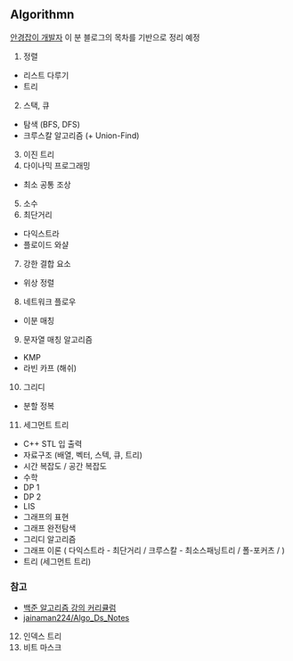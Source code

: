 ## Algorithmn 

[안경잡이 개발자](https://blog.naver.com/ndb796/221226794899) 이 분 블로그의 목차를 기반으로 정리 예정

1. 정렬 
- 리스트 다루기 
- 트리 
2. 스택, 큐
- 탐색 (BFS, DFS)
- 크루스칼 알고리즘 (+ Union-Find)
3. 이진 트리  
4. 다이나믹 프로그래밍
- 최소 공통 조상 
5. 소수
6. 최단거리 
- 다익스트라 
- 플로이드 와샬 
7. 강한 결합 요소 
- 위상 정렬 
8. 네트워크 플로우 
- 이분 매칭 
9. 문자열 매칭 알고리즘 
- KMP 
- 라빈 카프 (해쉬)
10. 그리디 
- 분할 정복 
11. 세그먼트 트리 

- C++ STL 입 출력
- 자료구조 (배열, 벡터, 스텍, 큐, 트리)
- 시간 복잡도 / 공간 복잡도
- 수학
- DP 1
- DP 2
- LIS
- 그래프의 표현
- 그래프 완전탐색
- 그리디 알고리즘 
- 그래프 이론 ( 다익스트라 - 최단거리 / 크루스칼 - 최소스패닝트리 / 폴-포커츠 /  )
- 트리 (세그먼트 트리) 

### 참고
- [백준 알고리즘 강의 커리큘럼](https://offline.startlink.help/hc/ko/articles/217245158) 
- [jainaman224/Algo_Ds_Notes](https://github.com/jainaman224/Algo_Ds_Notes)
12. 인덱스 트리
13. 비트 마스크
